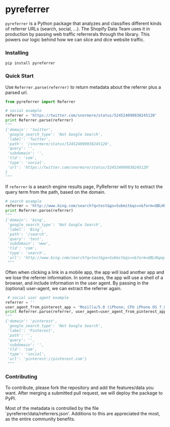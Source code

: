 pyreferrer
==========

`pyreferrer` is a Python package that analyzes and classifies different kinds of referrer URLs (search, social, ...). The Shopify Data Team uses it in production by passing web traffic referrerals through the library. This powers our logic behind how we can slice and dice website traffic. 

### Installing

`pip install pyreferrer`

### Quick Start

Use `Referrer.parse(referrer)` to return metadata about the referrer plus a parsed url. 

```python
from pyreferrer import Referrer

# social example
referrer = 'https://twitter.com/snormore/status/524524090938245120'
print Referrer.parse(referrer)
"""
{'domain': 'twitter',
 'google_search_type': 'Not Google Search',
 'label': 'Twitter',
 'path': '/snormore/status/524524090938245120',
 'query': '',
 'subdomain': '',
 'tld': 'com',
 'type': 'social',
 'url': 'https://twitter.com/snormore/status/524524090938245120'
}
"""
```

If `referrer` is a search engine results page, PyReferrer will try to extract the query term from the path, based on the domain.

```python
# search example
referrer = 'http://www.bing.com/search?q=test&go=Submit&qs=n&form=QBLH&pq=test&sc=9-4'
print Referrer.parse(referrer)
"""
{'domain': 'bing',
 'google_search_type': 'Not Google Search',
 'label': 'Bing',
 'path': '/search',
 'query': 'test',
 'subdomain': 'www',
 'tld': 'com',
 'type': 'search',
 'url': 'http://www.bing.com/search?q=test&go=Submit&qs=n&form=QBLH&pq=test&sc=9-4'}
 """
```

Often when clicking a link in a mobile app, the app will load another app and we lose the referrer information. In some cases, the app will use a shell of a browser, and include information in the user agent. By passing in the (optional) user-agent, we can extract the referrer again. 

```python
 # social user agent example
referrer = ''
user_agent_from_pinterest_app = 'Mozilla/5.0 (iPhone; CPU iPhone OS 7_0_4 like Mac OS X) AppleWebKit/537.51.1 (KHTML, like Gecko) Mobile/11B554a [Pinterest/iOS]'
print Referrer.parse(referrer, user_agent=user_agent_from_pinterest_app)
"""
{'domain': 'pinterest',
 'google_search_type': 'Not Google Search',
 'label': 'Pinterest',
 'path': '',
 'query': '',
 'subdomain': '',
 'tld': 'com',
 'type': 'social',
 'url': 'pinterest://pinterest.com'}
 """

```


### Contributing

To contribute, please fork the repository and add the features/data you want. After merging a submitted pull request, we will deploy the package to PyPI. 

Most of the metadata is controlled by the file `pyreferrer/data/referrers.json'. Additions to this are appreciated the most, as the entire community benefits. 


